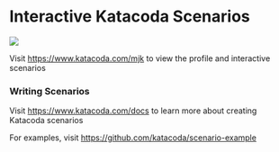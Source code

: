 # Interactive Katacoda Scenarios

[![](http://shields.katacoda.com/katacoda/mjk/count.svg)](https://www.katacoda.com/mjk "Get your profile on Katacoda.com")

Visit https://www.katacoda.com/mjk to view the profile and interactive scenarios

### Writing Scenarios
Visit https://www.katacoda.com/docs to learn more about creating Katacoda scenarios

For examples, visit https://github.com/katacoda/scenario-example
